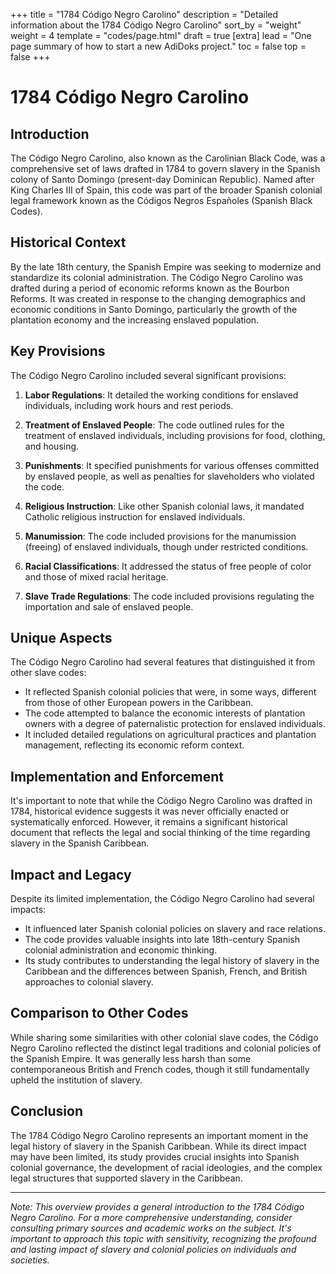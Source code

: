 +++
title = "1784 Código Negro Carolino"
description = "Detailed information about the 1784 Código Negro Carolino"
sort_by = "weight"
weight = 4
template = "codes/page.html"
draft = true
[extra]
lead = "One page summary of how to start a new AdiDoks project."
toc = false
top = false
+++

# 1784 Código Negro Carolino

## Introduction

The Código Negro Carolino, also known as the Carolinian Black Code, was a comprehensive set of laws drafted in 1784 to govern slavery in the Spanish colony of Santo Domingo (present-day Dominican Republic). Named after King Charles III of Spain, this code was part of the broader Spanish colonial legal framework known as the Códigos Negros Españoles (Spanish Black Codes).

## Historical Context

By the late 18th century, the Spanish Empire was seeking to modernize and standardize its colonial administration. The Código Negro Carolino was drafted during a period of economic reforms known as the Bourbon Reforms. It was created in response to the changing demographics and economic conditions in Santo Domingo, particularly the growth of the plantation economy and the increasing enslaved population.

## Key Provisions

The Código Negro Carolino included several significant provisions:

1. **Labor Regulations**: It detailed the working conditions for enslaved individuals, including work hours and rest periods.

2. **Treatment of Enslaved People**: The code outlined rules for the treatment of enslaved individuals, including provisions for food, clothing, and housing.

3. **Punishments**: It specified punishments for various offenses committed by enslaved people, as well as penalties for slaveholders who violated the code.

4. **Religious Instruction**: Like other Spanish colonial laws, it mandated Catholic religious instruction for enslaved individuals.

5. **Manumission**: The code included provisions for the manumission (freeing) of enslaved individuals, though under restricted conditions.

6. **Racial Classifications**: It addressed the status of free people of color and those of mixed racial heritage.

7. **Slave Trade Regulations**: The code included provisions regulating the importation and sale of enslaved people.

## Unique Aspects

The Código Negro Carolino had several features that distinguished it from other slave codes:

- It reflected Spanish colonial policies that were, in some ways, different from those of other European powers in the Caribbean.
- The code attempted to balance the economic interests of plantation owners with a degree of paternalistic protection for enslaved individuals.
- It included detailed regulations on agricultural practices and plantation management, reflecting its economic reform context.

## Implementation and Enforcement

It's important to note that while the Código Negro Carolino was drafted in 1784, historical evidence suggests it was never officially enacted or systematically enforced. However, it remains a significant historical document that reflects the legal and social thinking of the time regarding slavery in the Spanish Caribbean.

## Impact and Legacy

Despite its limited implementation, the Código Negro Carolino had several impacts:

- It influenced later Spanish colonial policies on slavery and race relations.
- The code provides valuable insights into late 18th-century Spanish colonial administration and economic thinking.
- Its study contributes to understanding the legal history of slavery in the Caribbean and the differences between Spanish, French, and British approaches to colonial slavery.

## Comparison to Other Codes

While sharing some similarities with other colonial slave codes, the Código Negro Carolino reflected the distinct legal traditions and colonial policies of the Spanish Empire. It was generally less harsh than some contemporaneous British and French codes, though it still fundamentally upheld the institution of slavery.

## Conclusion

The 1784 Código Negro Carolino represents an important moment in the legal history of slavery in the Spanish Caribbean. While its direct impact may have been limited, its study provides crucial insights into Spanish colonial governance, the development of racial ideologies, and the complex legal structures that supported slavery in the Caribbean.

---

*Note: This overview provides a general introduction to the 1784 Código Negro Carolino. For a more comprehensive understanding, consider consulting primary sources and academic works on the subject. It's important to approach this topic with sensitivity, recognizing the profound and lasting impact of slavery and colonial policies on individuals and societies.*